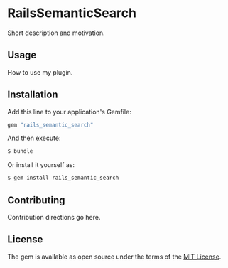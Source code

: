 # RailsSemanticSearch
Short description and motivation.

## Usage
How to use my plugin.

## Installation
Add this line to your application's Gemfile:

```ruby
gem "rails_semantic_search"
```

And then execute:
```bash
$ bundle
```

Or install it yourself as:
```bash
$ gem install rails_semantic_search
```

## Contributing
Contribution directions go here.

## License
The gem is available as open source under the terms of the [MIT License](https://opensource.org/licenses/MIT).
